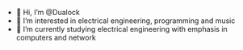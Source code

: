 - 👋 Hi, I’m @Dualock
- 👀 I’m interested in electrical engineering, programming and music
- 🌱 I’m currently studying electrical engineering with emphasis in computers and network

<!---
Dualock/Dualock is a ✨ special ✨ repository because its `README.md` (this file) appears on your GitHub profile.
You can click the Preview link to take a look at your changes.
--->
